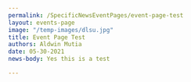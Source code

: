 ```yaml
---
permalink: /SpecificNewsEventPages/event-page-test
layout: events-page
image: "/temp-images/dlsu.jpg"
title: Event Page Test
authors: Aldwin Mutia
date: 05-30-2021
news-body: Yes this is a test

---
```

